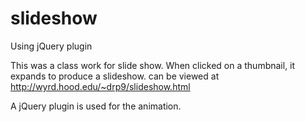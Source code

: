 # slideshow
Using jQuery plugin

This was a class work for slide show. When clicked on a thumbnail, it expands to produce a slideshow. 
 can be viewed at http://wyrd.hood.edu/~drp9/slideshow.html
 
 A jQuery plugin is used for the animation.
